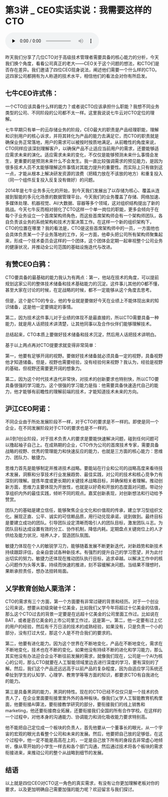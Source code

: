 # 第3讲 _ CEO实话实说：我需要这样的CTO

<audio id="audio" title="第3讲 | CEO实话实说：我需要这样的CTO" controls="" preload="none"><source id="mp3" src="https://static001.geekbang.org/resource/audio/63/22/636a7b55289036f41b160ccf03dc7e22.mp3"></audio>

昨天我们分享了几位CTO对于高级技术管理者需要具备的核心能力的分析，今天我们换个角度，看看公司真正的老大——CEO关于这个问题的想法，和CTO们是否存在差异。我们邀请了四位CEO现身说法，阐述他们需要一个什么样的CTO。这四家公司都拥有为人称道的技术水平，相信他们的看法会对你有所启发。

## 七牛CEO许式伟：

一个CTO应该具备什么样的能力？或者说CTO应该承担什么职能？我想不同业务类型的公司、不同阶段的公司都不太一样。这里我说说七牛云对CTO定位的理解。

七牛早期只有单一的云存储业务的阶段，CEO最大的职责是产品经理职能，理解和识别用户的核心诉求，并将其转化为产品的能力去满足它，而CTO的职责就是确保业务正常落地，用户的需求可以被按时按质地满足。从前瞻性的角度来说，CTO同样应该深刻理解客户，以确保产品不止适应当前用户的需求，还要能够适应需求未来的演化。适应需求未来的变化，不仅仅是能够预测未来什么事情会发生，更重要的是预测未来什么不会发生。我一直比较强调需求的预见能力，是因为很多技术人员不太能够理解这件事情对其能力提升的重要性。而实际上只有做到这一点，才能从根本上解决研发资源的浪费（把精力放在不该放的地方）和重复投入（同一个组件反复投入反复没有做好）的问题。

2014年是七牛业务多元化的开始，到今天我们发展出了以存储为核心、覆盖从连接到智能的多元化场景的数据管理平台。今天我们的业务覆盖了存储、网络加速、多媒体处理、机器视觉、AI/大数据、容器等多个领域，这对组织结构提出了新的挑战。今天七牛反而相对弱化了CTO这样一个单一岗位的职能，更多会倾向于在每个子业务设立一个首席架构师角色，而这些首席架构师会有一个架构师团队，各自负责该业务的系统架构和技术方案决策工作。在这样一个新的组织架构下，CTO的位置在哪里？我的看法是，CTO是这些首席架构师中的一员，一方面他也会具体负责某一个子业务落地的工作，另一方面，他牵头把公司所有架构师聚集起来，形成一个技术委员会这样的一个团体，这个团体会定期一起审视整个公司业务的健康状况，并推动全公司范围的基础设施迭代与改进。

## 有赞CEO白鸦：

CTO要具备的最基础的能力我认为有两点：第一，他站在技术的角度，可以提前规划这家公司的整体技术储备和技术基础能力的沉淀。这件事儿其他的O都不懂，甚至大家在讨论的时候，在定战略的时候，都不一定能够从这个角度去思考。

但是，这个是CTO的专业，他的专业就是要做好今天在业绩上不能体现出来的知识储备，这是他一定要搞定的事情。

第二，因为技术这件事儿对于业绩的体现不是最直接的，所以CTO需要具备一种能力，就是用人话把技术讲清楚，让其他同事以及合作伙伴们能够理解技术。

总结起来，CTO本质上要做好技术储备和技术沉淀，然后用人话把技术讲明白。

基于以上两点再对CTO提要求就变得非常简单：

第一，他要有足够开阔的视野。要做好技术储备就必须具备一定的视野，具备视野他才知道储备。但是，视野也需要经验，没有经验何来视野？我认为，经验是视野的基础，但视野还需要更开阔的想象力。

第二，因为这个时代技术迭代非常快，对技术的创新要求也特别快，所以CTO要具备很强的学习能力。这个很强的学习能力是指：他需要具备快速迭代自己的能力，他才能够有前瞻性的理解前端的技术，才能知道技术未来的方向。

## 沪江CEO阿诺：

不同企业由于所处发展阶段不一样，对于CTO的要求是不一样的。即使是同一个企业，在不同发展阶段对于CTO的要求也是不一样的。

从0到1创业阶段，对于技术负责人的要求是要能快速解决问题，碰到任何问题可以撸起袖子自己上。在成熟期的企业，CTO作为公司的首席技术专家，需要具备战略的视野、优秀的管理能力和快速反应的能力，也就是三方面的核心能力：思维力、团队力、敏捷力。

思维力首先是能够制定并推进技术战略。要能站在行业和公司的战略高度来看待技术发展，洞察和分享技术行业发展趋势、最佳实践，对公司的技术和核心竞争力有深刻的理解。提炼年度或更长期的关键技术战略目标，并确保相关者理解。推动创新方面，思维力主要体现为开放性，也就是以好奇和开放的态度面对问题。带动分享组织内外的最佳实践，倾听不同的观点。嘉奖创新表现，对创新想法和行动给予赞赏。

团队力的基础是建立信任，能够聚焦企业文化和价值观的传承，建立学习型组织文化。展现正直、公平、诚实的可信赖品质，用行动兑现承诺，说到做到。最终目标是要建立成功的团队。引导团队设定清晰而吸引人的团队目标，激发团队斗志。为团队目标达成设置有效的分工、协作机制，降低内耗。定期盘点关键岗位上的人才供给及能力状况，培养人才，营造团队氛围。

敏捷力体现在个人的敏锐学习力，能够随着发展不断更新迭代，对新趋势和新技术持续跟踪评估，会亲自尝试各种新技术。有强烈的提升自己的学习愿望，并为此付出切实的努力。敏捷力还体现在推动团队执行目标，追求卓越。以解决工作中的核心问题作为头等大事，持续而快速的推进，刻不容缓解决问题。当结果不理想时，果断承担责任，想办法扭转局面。

## 乂学教育创始人栗浩洋：

CTO的需求有三个方面，第一个方面要有非常过硬的背景和经历。对于一个创业公司来说，想要从初级突破十亿美金，比如我们乂学今年将超过十亿美金的估值，那么这个CTO过去的背景一定要是在远超十亿美金的公司里面工作过。比如说在BAT，或者是百亿美金的上市公司里工作过，这是第一。第二，他一定要有过上亿的用户的经验，然后有千万日活的技术的成熟经验，如果没有，只是负责一个小的部分，没有打过大仗，那这个人是不符合我们的要求的。

第二，他要有进化能力。因为这个世界在不断地变化，产品在不断地变化，需求在不断地变化，技术也在不断的变化。如果他没有持续不断的进化和学习能力，那么其实他没有办法迎合企业不断往前发展的需求，就像我们现在，公司是一个AI为核心的公司，那么CTO就要在人工智能领域里边去进行深度的学习，要有深刻的了解。然后，我们这个产品还远远高于以前产品的复杂程度，因为自适应学习系统还牵扯到学生的认知学、心理学、教育学等等方面的知识，都要求CTO有自我进化的能力。

第三是具备黑洞的能力，黑洞的特性。现在的CTO已经不仅仅只是一个技术的负责人了，在企业里面要衔接里里外外的各种板块。像我们乂学人工智能教育机构里面，他要衔接AI算法，要衔接教学研究的部分，要衔接我们的线上销售和marketing，他还要衔接商业拓展，还要衔接我们全国的所有合作学校。在这样的一个过程中，对他本身的沟通能力、协调能力和消化吸收能力要求特别高。

他不能把自己定位成一个板块的负责人，首先他要从一个董事长的眼光，从一个宇宙的宏观的眼光去看整个公司和未来的发展。然后，他要把自己放的足够低，在这个过程中，他一定不能是高高在上的，一定是自己放下所有的身段去非常虚心地倾听，像从零开始的小学生一样去和各个部门沟通，然后通过技术将各个板块的需求衔接进来，来推动公司的整个从战略到细节的发展。

## 结语

以上就是四位CEO对CTO这一角色的真实需求，有没有让你更加理解老板对你的要求，以及更加明确自己需要加强的能力呢？欢迎留言与我们探讨。


